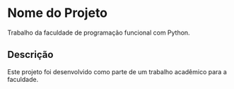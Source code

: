 # Nome do Projeto

Trabalho da faculdade de programação funcional com Python.

## Descrição

Este projeto foi desenvolvido como parte de um trabalho acadêmico para a faculdade.

